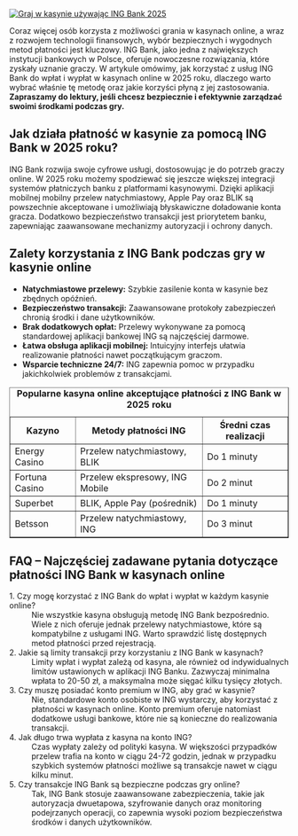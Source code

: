 [![Graj w kasynie używając ING Bank 2025](https://123-caf.pages.dev/gitsignup.png)](https://vrmoo.ru/Bt82HjjY)

<div>     <p>Coraz więcej osób korzysta z możliwości grania w kasynach online, a wraz z rozwojem technologii finansowych, wybór bezpiecznych i wygodnych metod płatności jest kluczowy. ING Bank, jako jedna z największych instytucji bankowych w Polsce, oferuje nowoczesne rozwiązania, które zyskały uznanie graczy. W artykule omówimy, jak korzystać z usług ING Bank do wpłat i wypłat w kasynach online w 2025 roku, dlaczego warto wybrać właśnie tę metodę oraz jakie korzyści płyną z jej zastosowania. <strong>Zapraszamy do lektury, jeśli chcesz bezpiecznie i efektywnie zarządzać swoimi środkami podczas gry.</strong></p>    <h2>Jak działa płatność w kasynie za pomocą ING Bank w 2025 roku?</h2>   <p>ING Bank rozwija swoje cyfrowe usługi, dostosowując je do potrzeb graczy online. W 2025 roku możemy spodziewać się jeszcze większej integracji systemów płatniczych banku z platformami kasynowymi. Dzięki aplikacji mobilnej mobilny przelew natychmiastowy, Apple Pay oraz BLIK są powszechnie akceptowane i umożliwiają błyskawiczne doładowanie konta gracza. Dodatkowo bezpieczeństwo transakcji jest priorytetem banku, zapewniając zaawansowane mechanizmy autoryzacji i ochrony danych.</p>    <h2>Zalety korzystania z ING Bank podczas gry w kasynie online</h2>   <ul>     <li><strong>Natychmiastowe przelewy:</strong> Szybkie zasilenie konta w kasynie bez zbędnych opóźnień.</li>     <li><strong>Bezpieczeństwo transakcji:</strong> Zaawansowane protokoły zabezpieczeń chronią środki i dane użytkowników.</li>     <li><strong>Brak dodatkowych opłat:</strong> Przelewy wykonywane za pomocą standardowej aplikacji bankowej ING są najczęściej darmowe.</li>     <li><strong>Łatwa obsługa aplikacji mobilnej:</strong> Intuicyjny interfejs ułatwia realizowanie płatności nawet początkującym graczom.</li>     <li><strong>Wsparcie techniczne 24/7:</strong> ING zapewnia pomoc w przypadku jakichkolwiek problemów z transakcjami.</li>   </ul>    <table border="1" cellpadding="8" cellspacing="0" style="border-collapse: collapse; width: 100%; max-width: 600px;">     <caption><strong>Popularne kasyna online akceptujące płatności z ING Bank w 2025 roku</strong></caption>     <thead>       <tr>         <th>Kazyno</th>         <th>Metody płatności ING</th>         <th>Średni czas realizacji</th>       </tr>     </thead>     <tbody>       <tr>         <td>Energy Casino</td>         <td>Przelew natychmiastowy, BLIK</td>         <td>Do 1 minuty</td>       </tr>       <tr>         <td>Fortuna Casino</td>         <td>Przelew ekspresowy, ING Mobile</td>         <td>Do 2 minut</td>       </tr>       <tr>         <td>Superbet</td>         <td>BLIK, Apple Pay (pośrednik)</td>         <td>Do 1 minuty</td>       </tr>       <tr>         <td>Betsson</td>         <td>Przelew natychmiastowy, ING</td>         <td>Do 3 minut</td>       </tr>     </tbody>   </table>    <h2>FAQ – Najczęściej zadawane pytania dotyczące płatności ING Bank w kasynach online</h2>   <dl>     <dt>1. Czy mogę korzystać z ING Bank do wpłat i wypłat w każdym kasynie online?</dt>     <dd>Nie wszystkie kasyna obsługują metodę ING Bank bezpośrednio. Wiele z nich oferuje jednak przelewy natychmiastowe, które są kompatybilne z usługami ING. Warto sprawdzić listę dostępnych metod płatności przed rejestracją.</dd>      <dt>2. Jakie są limity transakcji przy korzystaniu z ING Bank w kasynach?</dt>     <dd>Limity wpłat i wypłat zależą od kasyna, ale również od indywidualnych limitów ustawionych w aplikacji ING Banku. Zazwyczaj minimalna wpłata to 20-50 zł, a maksymalna może sięgać kilku tysięcy złotych.</dd>      <dt>3. Czy muszę posiadać konto premium w ING, aby grać w kasynie?</dt>     <dd>Nie, standardowe konto osobiste w ING wystarczy, aby korzystać z płatności w kasynach online. Konto premium oferuje natomiast dodatkowe usługi bankowe, które nie są konieczne do realizowania transakcji.</dd>      <dt>4. Jak długo trwa wypłata z kasyna na konto ING?</dt>     <dd>Czas wypłaty zależy od polityki kasyna. W większości przypadków przelew trafia na konto w ciągu 24-72 godzin, jednak w przypadku szybkich systemów płatności możliwe są transakcje nawet w ciągu kilku minut.</dd>      <dt>5. Czy transakcje ING Bank są bezpieczne podczas gry online?</dt>     <dd>Tak, ING Bank stosuje zaawansowane zabezpieczenia, takie jak autoryzacja dwuetapowa, szyfrowanie danych oraz monitoring podejrzanych operacji, co zapewnia wysoki poziom bezpieczeństwa środków i danych użytkowników.</dd>   </dl> </div>